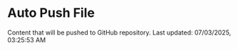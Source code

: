 # Auto Push File

Content that will be pushed to GitHub repository.
Last updated: 07/03/2025, 03:25:53 AM